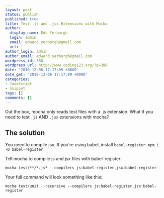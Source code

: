 ```yaml
---
layout: post
status: publish
published: true
title: Test .js and .jsx Extensions with Mocha
author:
  display_name: Edd Yerburgh
  login: admin
  email: edward.yerburgh@gmail.com
  url: ''
author_login: admin
author_email: edward.yerburgh@gmail.com
wordpress_id: 388
wordpress_url: http://www.coding123.org/?p=388
date: '2016-12-06 17:17:09 +0000'
date_gmt: '2016-12-06 17:17:09 +0000'
categories:
- JavaScript
- Snippet
tags: []
comments: []
---
```

Out the box, mocha only reads test files with a .js extension. What if you need to test `.js` AND `.jsx` extensions with mocha?

## The solution

You need to compile jsx. If you're using babel, install `babel-register`:
`npm i -D babel-register`

Tell mocha to compile js and jsx files with babel-register:

```shell
mocha test/**/*.js* --compilers js:babel-register,jsx:babel-register
```

Your full command will look something like this:

```shell
mocha test/unit --recursive --compilers js:babel-register,jsx:babel-register
```
